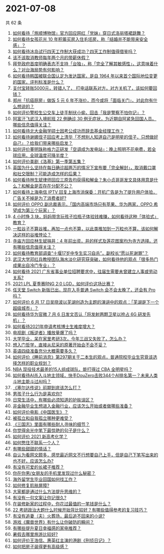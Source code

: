 # 2021-07-08

共 62 条

<!-- BEGIN -->
<!-- 最后更新时间 Thu Jul 08 2021 03:01:15 GMT+0800 (China Standard Time) -->

1. [如何看待「旅顺博物馆」官方回应网红「党妹」穿日式洛丽塔裙跳舞？](https://www.zhihu.com/question/470365349)
2. [如何看待女孩花光 10
   年积蓄买房入住毛坯房，称「结婚并不能带来安全感」？](https://www.zhihu.com/question/470358346)
3. [如何看待冰岛试行四天工作制大获成功？四天工作制值得借鉴吗？](https://www.zhihu.com/question/470410629)
4. [该不该取消教师每年两个月的带薪休假？](https://www.zhihu.com/question/470469068)
5. [拜登政府首度明确表态不支持「台独」，称「完全了解其敏感性」，这意味着什么？对台海局势有何影响？](https://www.zhihu.com/question/470580147)
6. [如何看待韩国被联合国认定为发达国家，是自 1964
   年以来首个国际地位变更的国家，评判标准是什么？](https://www.zhihu.com/question/470588614)
7. [支付宝转账5000元，转错人了，
   打电话联系对方，对方关机了，该如何要回钱？](https://www.zhihu.com/question/351571558)
8. [郑州「抗癌厨房」做饭 5 元 6
   年不涨价，而今或将「面临关门」，对此你有什么想说的？](https://www.zhihu.com/question/470452348)
9. [如何评价警校生公交车上徒手制伏小偷，回击「我是警察不怕你记」？](https://www.zhihu.com/question/470605067)
10. [阿富汗飞武汉入境航班 22 例确诊 30
    例无症状，为近期自阿紧急回国人员。哪些信息值得关注？](https://www.zhihu.com/question/470593519)
11. [如何看待北大金融学硕士因考公成功而辞去基金经理工作？](https://www.zhihu.com/question/470568734)
12. [如何看待谢娜侄子回应考上清华「不想别人知道自己是明星的侄子，只想做好自己」？给我们带来哪些启发？](https://www.zhihu.com/question/470425395)
13. [如何评价董明珠称格力正研发「空调成为发电站」：晚上照明不花电费，若全球应用，全球温度可降半度？](https://www.zhihu.com/question/470429897)
14. [如何评价美剧《洛基》第一季第五集？](https://www.zhihu.com/question/469082564)
15. [英国为什么坚持在每日确诊超两万的情况下宣布要「完全解封」，取消戴口罩和社交限制？可能造成怎样的后果？](https://www.zhihu.com/question/470082644)
16. [如何看待林生斌律师回应三原告均获得和解金？朱小贞哥哥发文具体用意是什么？和解金是否存在分配不公？](https://www.zhihu.com/question/469903790)
17. [如何看待上海电信 IPTV
    回复上海市消保委：开机广告是为了提升用户体验，广告关不掉是为了消费者好?](https://www.zhihu.com/question/470272548)
18. [如何评价 OPPO 副总裁表示，「国内高端市场只有苹果、华为两家，OPPO
    希望成为第三个玩家」？](https://www.zhihu.com/question/470535816)
19. [4 小时挣 3
    块，妈妈带贪玩孩子捡瓶子体验钱难赚，如何看待这种「体验式」教育？](https://www.zhihu.com/question/470535137)
20. [一粒谷子不算谷堆，再加一点也不算，以此类推加到一万粒也不算，该如何解决这样的谷堆悖论？](https://www.zhihu.com/question/455083603)
21. [寺庙方回应林生斌捐井：4
    年前出资，井的样式及莲花图案均为寺方选择。还有哪些信息值得关注？](https://www.zhihu.com/question/470587142)
22. [如何看待教育部调查“十堰17岁中专生实习自杀”，副校长“愿以死谢罪”？](https://www.zhihu.com/question/470564757)
23. [武汉大学邓红兵教授团队海水淡化研究获突破，如何看待他的观点「很多热门成果出自冷门专业」？](https://www.zhihu.com/question/470617704)
24. [如何看待 2021
    广东省事业单位招聘要求中，往届生需要未曾建立人事或劳动关系?](https://www.zhihu.com/question/470133715)
25. [2021 LPL 夏季赛RNG 2:0
    LGD，如何评价这场比赛？](https://www.zhihu.com/question/470681114)
26. [任天堂 Switch 新版已出，现在入手普通 Switch 会不会太晚了，还会有 Pro
    吗？](https://www.zhihu.com/question/425260879)
27. [如何评价 6 月 17
    日吴晓波以芜湖创造为主题的演讲中的观点：「芜湖是下一个超级城市」？](https://www.zhihu.com/question/466274708)
28. [如何看待华为官微 7 月 6 日发文否认「将发射两颗卫星以抢占 6G
    研发先机」？](https://www.zhihu.com/question/470367051)
29. [如何看待2021年申请考核博士生难度增大？](https://www.zhihu.com/question/430374942)
30. [电视剧《叛逆者》播放量爆了吗？](https://www.zhihu.com/question/468364234)
31. [大学毕业，呆在家里考研3次，今年三战又失败了，怎么办？](https://www.zhihu.com/question/41692093)
32. [想入门哲学，直接从尼采的原著开始会不会不妥？](https://www.zhihu.com/question/465167597)
33. [英语四级准备充分大概需要多久？](https://www.zhihu.com/question/293706213)
34. [如何评价《睡前消息》第297期关于二本生的观点，普通院校毕业生究竟该选择怎样的职业规划？](https://www.zhihu.com/question/470490474)
35. [NBA 现役技术最差的15人组成球队，能打得过 CBA
    全明星吗？](https://www.zhihu.com/question/467877445)
36. [如何看待AI杀入斗地主领域，快手DouZero击败344个AI排名第一？未来人类斗地主能斗过AI吗？](https://www.zhihu.com/question/470431274)
37. [《塞尔达传说》前期到底该怎么打？](https://www.zhihu.com/question/444332434)
38. [男孩子什么行为是喜欢你?](https://www.zhihu.com/question/459337094)
39. [日常生活中，有哪些必须知道的护肤误区？](https://www.zhihu.com/question/467117508)
40. [非金融毕业生想进入金融行业，应该怎么开始或者做哪些准备？](https://www.zhihu.com/question/34945971)
41. [如何评价电影《中国医生》？](https://www.zhihu.com/question/448519150)
42. [被孤立和自我孤立哪种更难受？](https://www.zhihu.com/question/468616953)
43. [《三国志》里面有哪些耐人寻味的细节？](https://www.zhihu.com/question/48084045)
44. [你觉得余光中笔下最惊艳的句子是什么？](https://www.zhihu.com/question/440817750)
45. [如何评价 2021 新高考化学？](https://www.zhihu.com/question/463845980)
46. [如何憋住不联系一个人？](https://www.zhihu.com/question/417595335)
47. [有哪些甜甜的情话？](https://www.zhihu.com/question/460123635)
48. [自认为看网文颇多，感觉最近网文不行想要自己上手，但是自己下笔写出来的也不好，应该怎么办?](https://www.zhihu.com/question/462450572)
49. [有没有可爱的长裙子推荐？](https://www.zhihu.com/question/446771263)
50. [你在你男/女朋友的手机里发现过什么秘密？](https://www.zhihu.com/question/309282780)
51. [海外留学生毕业回国如何找工作？](https://www.zhihu.com/question/267051114)
52. [如何修复肌肤屏障?](https://www.zhihu.com/question/318814504)
53. [大家都是通过什么方法提升思维的？](https://www.zhihu.com/question/468908005)
54. [有没有一句文案让你记很久?](https://www.zhihu.com/question/432213645)
55. [在装修新家的过程中，你花过最值的一笔钱是什么？](https://www.zhihu.com/question/468840855)
56. [22
    考研政治大题什么时候开始背比较好？有哪些值得参考的复习技巧？](https://www.zhihu.com/question/470122007)
57. [有没有追妻（夫）火葬场，最后追不回来的小说?](https://www.zhihu.com/question/468268590)
58. [游戏《魔兽世界》有什么让你破防的瞬间？](https://www.zhihu.com/question/466341366)
59. [有哪些提升夏日幸福感的家电推荐？](https://www.zhihu.com/question/333879590)
60. [暑假去哪里旅游比较好?](https://www.zhihu.com/question/465756199)
61. [如何评价王浩信、惠英红主演的港剧《刑侦日记》？](https://www.zhihu.com/question/463938835)
62. [如何把房子装得更有高级感？](https://www.zhihu.com/question/460724070)

<!-- END -->
